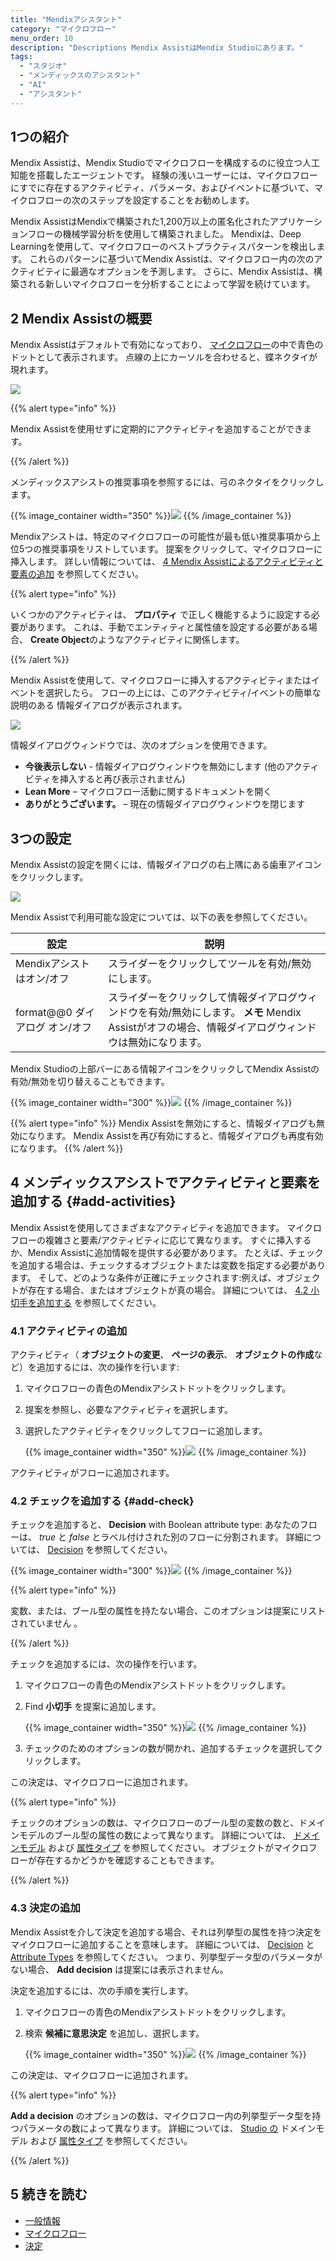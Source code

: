 ```yaml
---
title: "Mendixアシスタント"
category: "マイクロフロー"
menu_order: 10
description: "Descriptions Mendix AssistはMendix Studioにあります。"
tags:
  - "スタジオ"
  - "メンディックスのアシスタント"
  - "AI"
  - "アシスタント"
---
```


## 1つの紹介

Mendix Assistは、Mendix Studioでマイクロフローを構成するのに役立つ人工知能を搭載したエージェントです。 経験の浅いユーザーには、マイクロフローにすでに存在するアクティビティ、パラメータ、およびイベントに基づいて、マイクロフローの次のステップを設定することをお勧めします。

Mendix AssistはMendixで構築された1,200万以上の匿名化されたアプリケーションフローの機械学習分析を使用して構築されました。 Mendixは、Deep Learningを使用して、マイクロフローのベストプラクティスパターンを検出します。 これらのパターンに基づいてMendix Assistは、マイクロフロー内の次のアクティビティに最適なオプションを予測します。 さらに、Mendix Assistは、構築される新しいマイクロフローを分析することによって学習を続けています。

## 2 Mendix Assistの概要

Mendix Assistはデフォルトで有効になっており、 [マイクロフロー](microflows)の中で青色のドットとして表示されます。 点線の上にカーソルを合わせると、蝶ネクタイが現れます。

![](attachments/mx-assist/mendix-assist-icon.png)

{{% alert type="info" %}}

Mendix Assistを使用せずに定期的にアクティビティを追加することができます。

{{% /alert %}}

メンディックスアシストの推奨事項を参照するには、弓のネクタイをクリックします。

{{% image_container width="350" %}}![](attachments/mx-assist/mx-assist-recommendations.png)
{{% /image_container %}}

Mendixアシストは、特定のマイクロフローの可能性が最も低い推奨事項から上位5つの推奨事項をリストしています。 提案をクリックして、マイクロフローに挿入します。 詳しい情報については、 [4 Mendix Assistによるアクティビティと要素の追加](#add-activities) を参照してください。

{{% alert type="info" %}}

いくつかのアクティビティは、 **プロパティ** で正しく機能するように設定する必要があります。 これは、手動でエンティティと属性値を設定する必要がある場合、 **Create Object**のようなアクティビティに関係します。

{{% /alert %}}

Mendix Assistを使用して、マイクロフローに挿入するアクティビティまたはイベントを選択したら。 フローの上には、このアクティビティ/イベントの簡単な説明のある 情報ダイアログが表示されます。

![](attachments/mx-assist/info-dialog.png)

情報ダイアログウィンドウでは、次のオプションを使用できます。

* **今後表示しない** - 情報ダイアログウィンドウを無効にします (他のアクティビティを挿入すると再び表示されません)
* **Lean More** – マイクロフロー活動に関するドキュメントを開く
* **ありがとうございます。** – 現在の情報ダイアログウィンドウを閉じます

## 3つの設定

Mendix Assistの設定を開くには、情報ダイアログの右上隅にある歯車アイコンをクリックします。

![](attachments/mx-assist/settings-mx-assist.png)

Mendix Assistで利用可能な設定については、以下の表を参照してください。

| 設定                    | 説明                                                                                   |
| --------------------- | ------------------------------------------------------------------------------------ |
| Mendixアシストはオン/オフ      | スライダーをクリックしてツールを有効/無効にします。                                                           |
| format@@0 ダイアログ オン/オフ | スライダーをクリックして情報ダイアログウィンドウを有効/無効にします。 **メモ** Mendix Assistがオフの場合、情報ダイアログウィンドウは無効になります。 |

Mendix Studioの上部バーにある情報アイコンをクリックしてMendix Assistの有効/無効を切り替えることもできます。

{{% image_container width="300" %}}![](attachments/mx-assist/info-icon-setting.png)
{{% /image_container %}}

{{% alert type="info" %}}
Mendix Assistを無効にすると、情報ダイアログも無効になります。 Mendix Assistを再び有効にすると、情報ダイアログも再度有効になります。
{{% /alert %}}

## 4 メンディックスアシストでアクティビティと要素を追加する {#add-activities}

Mendix Assistを使用してさまざまなアクティビティを追加できます。 マイクロフローの複雑さと要素/アクティビティに応じて異なります。 すぐに挿入するか、Mendix Assistに追加情報を提供する必要があります。 たとえば、チェックを追加する場合は、チェックするオブジェクトまたは変数を指定する必要があります。 そして、どのような条件が正確にチェックされます:例えば、オブジェクトが存在する場合、またはオブジェクトが真の場合。 詳細については、 [4.2 小切手を追加する](#add-check) を参照してください。

### 4.1 アクティビティの追加

アクティビティ（ **オブジェクトの変更**、 **ページの表示**、 **オブジェクトの作成**など）を追加するには、次の操作を行います:

1. マイクロフローの青色のMendixアシストドットをクリックします。

2. 提案を参照し、必要なアクティビティを選択します。

3.  選択したアクティビティをクリックしてフローに追加します。

    {{% image_container width="350" %}}![](attachments/mx-assist/mx-assist-list.png)
    {{% /image_container %}}

アクティビティがフローに追加されます。

### 4.2 チェックを追加する {#add-check}

チェックを追加すると、 **Decision** with Boolean attribute type: あなたのフローは、 *true* と *false* とラベル付けされた別のフローに分割されます。 詳細については、 [Decision](microflows-decision) を参照してください。

{{% image_container width="300" %}}![](attachments/mx-assist/check-added.png)
{{% /image_container %}}

{{% alert type="info" %}}

変数、または、ブール型の属性を持たない場合、このオプションは提案にリストされていません 。

{{% /alert %}}

チェックを追加するには、次の操作を行います。

1. マイクロフローの青色のMendixアシストドットをクリックします。

2.  Find **小切手** を提案に追加します。

    {{% image_container width="350" %}}![](attachments/mx-assist/adding-check.png)
    {{% /image_container %}}

3. チェックのためのオプションの数が開かれ、追加するチェックを選択してクリックします。

この決定は、マイクロフローに追加されます。

{{% alert type="info" %}}

チェックのオプションの数は、マイクロフローのブール型の変数の数と、ドメインモデルのブール型の属性の数によって異なります。 詳細については、 [ドメインモデル](domain-models) および [属性タイプ](domain-models-attributes) を参照してください。 オブジェクトがマイクロフローが存在するかどうかを確認することもできます。

{{% /alert %}}

### 4.3 決定の追加

Mendix Assistを介して決定を追加する場合、それは列挙型の属性を持つ決定をマイクロフローに追加することを意味します。 詳細については、 [Decision](microflows-decision) と [Attribute Types](domain-models-attributes) を参照してください。 つまり、列挙型データ型のパラメータがない場合、 **Add decision** は提案には表示されません。

決定を追加するには、次の手順を実行します。

1. マイクロフローの青色のMendixアシストドットをクリックします。

2. 検索 **候補に意思決定** を追加し、選択します。

    {{% image_container width="350" %}}![](attachments/mx-assist/adding-decision.png)
    {{% /image_container %}}

この決定は、マイクロフローに追加されます。

{{% alert type="info" %}}

**Add a decision** のオプションの数は、マイクロフロー内の列挙型データ型を持つパラメータの数によって異なります。 詳細については、 [Studio の](domain-models) ドメインモデル および [属性タイプ](domain-models-attributes) を参照してください。

{{% /alert %}}

## 5 続きを読む

* [一般情報](general)
* [マイクロフロー](マイクロフロー)
* [決定](microflows-decision)
